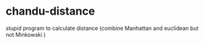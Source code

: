 # chandu-distance
stupid program to calculate distance (combine Manhattan and euclidean but not Minkowski )
